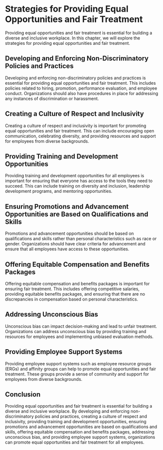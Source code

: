 Strategies for Providing Equal Opportunities and Fair Treatment
=============================================================================================================================

Providing equal opportunities and fair treatment is essential for building a diverse and inclusive workplace. In this chapter, we will explore the strategies for providing equal opportunities and fair treatment.

Developing and Enforcing Non-Discriminatory Policies and Practices
------------------------------------------------------------------

Developing and enforcing non-discriminatory policies and practices is essential for providing equal opportunities and fair treatment. This includes policies related to hiring, promotion, performance evaluation, and employee conduct. Organizations should also have procedures in place for addressing any instances of discrimination or harassment.

Creating a Culture of Respect and Inclusivity
---------------------------------------------

Creating a culture of respect and inclusivity is important for promoting equal opportunities and fair treatment. This can include encouraging open communication, celebrating diversity, and providing resources and support for employees from diverse backgrounds.

Providing Training and Development Opportunities
------------------------------------------------

Providing training and development opportunities for all employees is important for ensuring that everyone has access to the tools they need to succeed. This can include training on diversity and inclusion, leadership development programs, and mentoring opportunities.

Ensuring Promotions and Advancement Opportunities are Based on Qualifications and Skills
----------------------------------------------------------------------------------------

Promotions and advancement opportunities should be based on qualifications and skills rather than personal characteristics such as race or gender. Organizations should have clear criteria for advancement and ensure that all employees have access to these opportunities.

Offering Equitable Compensation and Benefits Packages
-----------------------------------------------------

Offering equitable compensation and benefits packages is important for ensuring fair treatment. This includes offering competitive salaries, providing equitable benefits packages, and ensuring that there are no discrepancies in compensation based on personal characteristics.

Addressing Unconscious Bias
---------------------------

Unconscious bias can impact decision-making and lead to unfair treatment. Organizations can address unconscious bias by providing training and resources for employees and implementing unbiased evaluation methods.

Providing Employee Support Systems
----------------------------------

Providing employee support systems such as employee resource groups (ERGs) and affinity groups can help to promote equal opportunities and fair treatment. These groups provide a sense of community and support for employees from diverse backgrounds.

Conclusion
----------

Providing equal opportunities and fair treatment is essential for building a diverse and inclusive workplace. By developing and enforcing non-discriminatory policies and practices, creating a culture of respect and inclusivity, providing training and development opportunities, ensuring promotions and advancement opportunities are based on qualifications and skills, offering equitable compensation and benefits packages, addressing unconscious bias, and providing employee support systems, organizations can promote equal opportunities and fair treatment for all employees.
